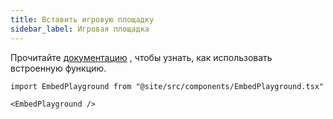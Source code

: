 ```yaml
---
title: Вставить игровую площадку
sidebar_label: Игровая площадка
---
```


Прочитайте [документацию](intro) , чтобы узнать, как использовать встроенную функцию.

```mdx-code-block
import EmbedPlayground from "@site/src/components/EmbedPlayground.tsx"

<EmbedPlayground />
```
